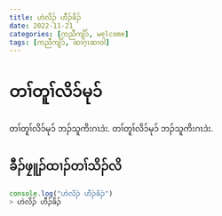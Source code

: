 ```yaml
---
title: ဟဲလိၣ် ဟီၣ်ခိၣ်
date: 2022-11-21 
categories: [ကညီကျိ၁်, welcome]
tags: [ကညီကျိ၁်, ဆၢဂ့ၤဆၢဝါ]
---
```


# တၢ်တူၢ်လိ၁်မု၁်

တၢ်တူၢ်လိ၁်မု၁် ဘၣ်သူကိးဂၤဒဲး. တၢ်တူၢ်လိ၁်မု၁် ဘၣ်သူကိးဂၤဒဲး.

## ခီၣ်ဖၠူၣ်ထၢၣ်တၢ်သိၣ်လိ

```javascript
console.log("ဟဲလိၣ် ဟီၣ်ခိၣ်")
> ဟဲလိၣ် ဟီၣ်ခိၣ်
```